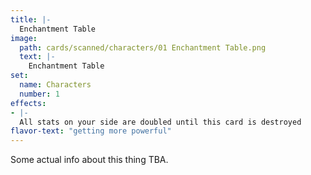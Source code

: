 ```yaml
---
title: |-
  Enchantment Table
image: 
  path: cards/scanned/characters/01 Enchantment Table.png
  text: |-
    Enchantment Table
set:
  name: Characters
  number: 1
effects: 
- |-
  All stats on your side are doubled until this card is destroyed
flavor-text: "getting more powerful"
---
```

Some actual info about this thing TBA.
